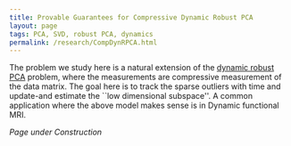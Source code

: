 ```yaml
---
title: Provable Guarantees for Compressive Dynamic Robust PCA
layout: page
tags: PCA, SVD, robust PCA, dynamics
permalink: /research/CompDynRPCA.html
---
```


The problem we study here is a natural extension of the [dynamic robust PCA](DynRPCA.html) problem, where the measurements are compressive measurement of the data matrix. The goal here is to track the sparse outliers with time and update-and estimate the ``low dimensional subspace''. A common application where the above model makes sense is in Dynamic functional MRI. 


*Page under Construction*
